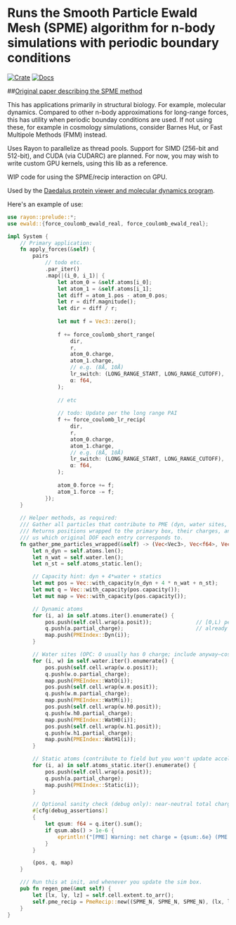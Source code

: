 # Runs the Smooth Particle Ewald Mesh (SPME) algorithm for n-body simulations with periodic boundary conditions

[![Crate](https://img.shields.io/crates/v/ewald.svg)](https://crates.io/crates/ewald)
[![Docs](https://docs.rs/ewald/badge.svg)](https://docs.rs/ewald)

[//]: # ([![DOI]&#40;https://zenodo.org/badge/DOI/10.5281/zenodo.15616833.svg&#41;]&#40;https://doi.org/10.5281/zenodo.15616833&#41;)

##[Original paper describing the SPME method](https://biomolmd.org/mw/images/e/e0/Spme.pdf)

This has applications primarily in structural biology. For example, molecular dynamics. Compared to other
n-body approximations for long-range forces, this has utility when periodic bounday conditions are used.
If not using these, for example in cosmology simulations, consider Barnes Hut, or Fast Multipole Methods (FMM)
instead.

Uses Rayon to parallelize as thread pools. Support for SIMD (256-bit and 512-bit), and CUDA (via CUDARC) are planned. For now, you may wish to write
custom GPU kernels, using this lib as a reference.

WIP code for using the SPME/recip interaction on GPU.

Used by the [Daedalus protein viewer and molecular dynamics program](https://github.com/david-oconnor/daedalus).

Here's an example of use:

```rust
use rayon::prelude::*;
use ewald::{force_coulomb_ewald_real, force_coulomb_ewald_real};

impl System {
    // Primary application:
    fn apply_forces(&self) {
        pairs
            // todo etc.
            .par_iter()
            .map(|(i_0, i_1)| {
                let atom_0 = &self.atoms[i_0];
                let atom_1 = &self.atoms[i_1];
                let diff = atom_1.pos - atom_0.pos;
                let r = diff.magnitude();
                let dir = diff / r;
    
                let mut f = Vec3::zero();
    
                f += force_coulomb_short_range(
                    dir,
                    r,
                    atom_0.charge,
                    atom_1.charge,
                    // e.g. (8Å, 10Å)
                    lr_switch: (LONG_RANGE_START, LONG_RANGE_CUTOFF),
                    α: f64,
                );
    
                // etc
    
                // todo: Update per the long range PAI
                f += force_coulomb_lr_recip(
                    dir,
                    r,
                    atom_0.charge,
                    atom_1.charge,
                    // e.g. (8Å, 10Å)
                    lr_switch: (LONG_RANGE_START, LONG_RANGE_CUTOFF),
                    α: f64,
                );
    
                atom_0.force += f;
                atom_1.force -= f;
            });
    }
    
    // Helper methods, as required:
    /// Gather all particles that contribute to PME (dyn, water sites, statics).
    /// Returns positions wrapped to the primary box, their charges, and a map telling
    /// us which original DOF each entry corresponds to.
    fn gather_pme_particles_wrapped(&self) -> (Vec<Vec3>, Vec<f64>, Vec<PMEIndex>) {
        let n_dyn = self.atoms.len();
        let n_wat = self.water.len();
        let n_st = self.atoms_static.len();

        // Capacity hint: dyn + 4*water + statics
        let mut pos = Vec::with_capacity(n_dyn + 4 * n_wat + n_st);
        let mut q = Vec::with_capacity(pos.capacity());
        let mut map = Vec::with_capacity(pos.capacity());

        // Dynamic atoms
        for (i, a) in self.atoms.iter().enumerate() {
            pos.push(self.cell.wrap(a.posit));              // [0,L) per axis
            q.push(a.partial_charge);                       // already scaled to Amber units
            map.push(PMEIndex::Dyn(i));
        }

        // Water sites (OPC: O usually has 0 charge; include anyway—cost is negligible)
        for (i, w) in self.water.iter().enumerate() {
            pos.push(self.cell.wrap(w.o.posit));
            q.push(w.o.partial_charge);
            map.push(PMEIndex::WatO(i));
            pos.push(self.cell.wrap(w.m.posit));
            q.push(w.m.partial_charge);
            map.push(PMEIndex::WatM(i));
            pos.push(self.cell.wrap(w.h0.posit));
            q.push(w.h0.partial_charge);
            map.push(PMEIndex::WatH0(i));
            pos.push(self.cell.wrap(w.h1.posit));
            q.push(w.h1.partial_charge);
            map.push(PMEIndex::WatH1(i));
        }

        // Static atoms (contribute to field but you won't update accel)
        for (i, a) in self.atoms_static.iter().enumerate() {
            pos.push(self.cell.wrap(a.posit));
            q.push(a.partial_charge);
            map.push(PMEIndex::Static(i));
        }

        // Optional sanity check (debug only): near-neutral total charge
        #[cfg(debug_assertions)]
        {
            let qsum: f64 = q.iter().sum();
            if qsum.abs() > 1e-6 {
                eprintln!("[PME] Warning: net charge = {qsum:.6e} (PME assumes neutral or a uniform background)");
            }
        }

        (pos, q, map)
    }

    /// Run this at init, and whenever you update the sim box.
    pub fn regen_pme(&mut self) {
        let [lx, ly, lz] = self.cell.extent.to_arr();
        self.pme_recip = PmeRecip::new((SPME_N, SPME_N, SPME_N), (lx, ly, lz), EWALD_ALPHA);
    }
}
```